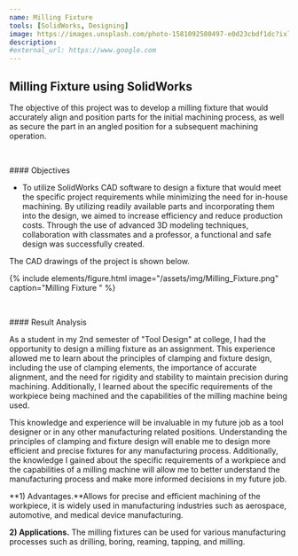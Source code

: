 ```yaml
---
name: Milling Fixture
tools: [SolidWorks, Designing]
image: https://images.unsplash.com/photo-1581092580497-e0d23cbdf1dc?ixlib=rb-4.0.3&ixid=MnwxMjA3fDB8MHxwaG90by1wYWdlfHx8fGVufDB8fHx8&auto=format&fit=crop&w=2070&q=80
description: 
#external_url: https://www.google.com
---
```



<!--
https://youtu.be/ycKPtAkAFgk -> Embed this video!!
-->


## Milling Fixture using SolidWorks

<!--
{% include elements/figure.html image="https://images.unsplash.com/photo-1611778030003-b681014615ff?ixid=MXwxMjA3fDB8MHxwaG90by1wYWdlfHx8fGVufDB8fHw%3D&ixlib=rb-1.2.1&auto=format&fit=crop&w=1955&q=30" caption="sample caption" %}
-->

The objective of this project was to develop a milling fixture that would accurately align and position parts for the initial machining process, as well as secure the part in an angled position for a subsequent machining operation. 

<p>&nbsp;</p>
#### Objectives

- To utilize SolidWorks CAD software to design a fixture that would meet the specific project requirements while minimizing the need for in-house machining. By utilizing readily available parts and incorporating them into the design, we aimed to increase efficiency and reduce production costs. Through the use of advanced 3D modeling techniques, collaboration with classmates and a professor, a functional and safe design was successfully created.

The CAD drawings of the project is shown below.

{% include elements/figure.html image="/assets/img/Milling_Fixture.png" caption="Milling Fixture
" %}




<p>&nbsp;</p>
#### Result Analysis

As a student in my 2nd semester of "Tool Design" at college, I had the opportunity to design a milling fixture as an assignment. This experience allowed me to learn about the principles of clamping and fixture design, including the use of clamping elements, the importance of accurate alignment, and the need for rigidity and stability to maintain precision during machining. Additionally, I learned about the specific requirements of the workpiece being machined and the capabilities of the milling machine being used.

This knowledge and experience will be invaluable in my future job as a tool designer or in any other manufacturing related positions. Understanding the principles of clamping and fixture design will enable me to design more efficient and precise fixtures for any manufacturing process. Additionally, the knowledge I gained about the specific requirements of a workpiece and the capabilities of a milling machine will allow me to better understand the manufacturing process and make more informed decisions in my future job.




**1) Advantages.**Allows for precise and efficient machining of the workpiece, it is widely used in manufacturing industries such as aerospace, automotive, and medical device manufacturing.

**2) Applications.** The milling fixtures can be used for various manufacturing processes such as drilling, boring, reaming, tapping, and milling.



<!--
{% include elements/video.html id="" %}
-->